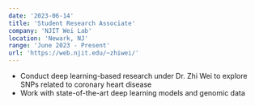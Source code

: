 ```yaml
---
date: '2023-06-14'
title: 'Student Research Associate'
company: 'NJIT Wei Lab'
location: 'Newark, NJ'
range: 'June 2023 - Present'
url: 'https://web.njit.edu/~zhiwei/'
---
```


- Conduct deep learning-based research under Dr. Zhi Wei to explore SNPs related to coronary heart disease
- Work with state-of-the-art deep learning models and genomic data
